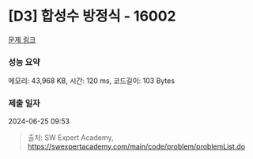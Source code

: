 # [D3] 합성수 방정식 - 16002 

[문제 링크](https://swexpertacademy.com/main/code/problem/problemDetail.do?contestProbId=AYYAGCNKPgIDFARc) 

### 성능 요약

메모리: 43,968 KB, 시간: 120 ms, 코드길이: 103 Bytes

### 제출 일자

2024-06-25 09:53



> 출처: SW Expert Academy, https://swexpertacademy.com/main/code/problem/problemList.do